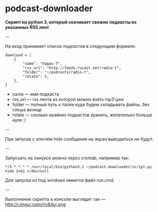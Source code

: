 podcast-downloader
==================

**Скрипт на python 3, который скачивает свежие подкасты из указанных RSS лент**

--

На вход принимает список подкастов в следующем формате:

```
download = [
    {
        "name": "Радио-Т",
        "rss_url": "http://feeds.rucast.net/radio-t",
        "folder": "~/podcasts/radio-t",
        "rotate": 5,
    },
]
```

* name — имя подкаста
* rss_url — rss лента из которой можно взять mp3'шки
* folder — полный путь к папке куда будем складывать файлы, без слеша вконце
* rotate — сколько крайних подкастов хранить, желательно больше нуля :)

--

При запуске с ключём hide сообщения на экран выводиться не будут.

--

Запускать на линуксе можно через crontab, например так:
```
*/5 * * * * /usr/local/bin/python3.3 ~/podcast-downloader/script.py hide 2>&1 >/dev/null
```

Для запуска из под windows имеется файл run.cmd.

--

Выполнение скрипта в консоли выглядит так — http://i.imgur.com/rlv84uj.png
